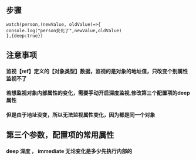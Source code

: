 ## 步骤
````
watch(person,(newValue, oldValue)=>{
console.log("person变化了",newValue,oldValue)
},{deep:true})
````

## 注意事项
#### 监视【ref】定义的【对象类型】数据，监视的是对象的地址值，只改变个别属性监视不了
#### 若想监视对象内部属性的变化，需要手动开启深度监视,修改第三个配置项的deep属性
#### 但是由于地址没变，所以无法监视属性变化，因为都是同一个对象

## 第三个参数，配置项的常用属性
#### deep 深度 ， immediate 无论变化是多少先执行内部的